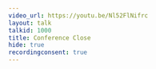 ```yaml
---
video_url: https://youtu.be/Nl52FlNifrc
layout: talk
talkid: 1000
title: Conference Close
hide: true
recordingconsent: true
---
```



